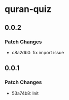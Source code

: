 # quran-quiz

## 0.0.2

### Patch Changes

- c8a2db0: fix import issue

## 0.0.1

### Patch Changes

- 53a74b8: Init
